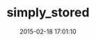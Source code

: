---
layout: post
title:  "simply_stored"
repo:   "peritor/simply_stored"
date:   2015-02-18 17:01:10
gemurl: http://github.com/peritor/simply_stored
---